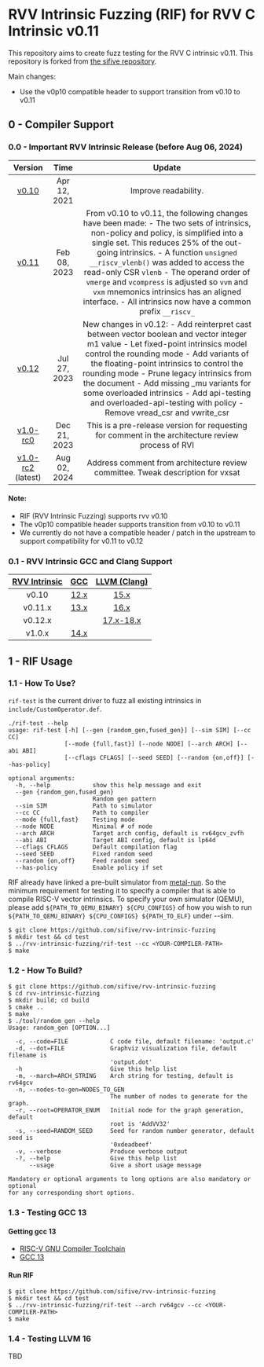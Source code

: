 # RVV Intrinsic Fuzzing (RIF) for RVV C Intrinsic v0.11

This repository aims to create fuzz testing for the RVV C intrinsic v0.11.
This repository is forked from [the sifive repository](https://github.com/sifive/riscv-vector-intrinsic-fuzzing).

Main changes:
- Use the v0p10 compatible header to support transition from v0.10 to v0.11

## 0 - Compiler Support

### 0.0 - Important RVV Intrinsic Release (before Aug 06, 2024)

|                           Version                            |     Time     |                            Update                            |
| :----------------------------------------------------------: | :----------: | :----------------------------------------------------------: |
| [v0.10](https://github.com/riscv-non-isa/rvv-intrinsic-doc/releases/tag/v0.10) | Apr 12, 2021 |                     Improve readability.                     |
| [v0.11](https://github.com/riscv-non-isa/rvv-intrinsic-doc/releases/tag/v0.11) | Feb 08, 2023 | From v0.10 to v0.11, the following changes have been made: - The two sets of intrinsics, non-policy and policy, is simplified into   a single set. This reduces 25% of the out-going intrinsics. - A function `unsigned __riscv_vlenb()`  was added to access the   read-only CSR `vlenb` - The operand order of `vmerge` and `vcompress` is adjusted so `vvm` and   `vxm` mnemonics intrinsics has an aligned interface. - All intrinsics now have a common prefix `__riscv_` |
| [v0.12](https://github.com/riscv-non-isa/rvv-intrinsic-doc/releases/tag/v0.12.0) | Jul 27, 2023 | New changes in v0.12:  - Add reinterpret cast between vector boolean and vector integer m1 value - Let fixed-point intrinsics model control the rounding mode - Add variants of the floating-point intrinsics to control the rounding mode - Prune legacy intrinsics from the document - Add missing _mu variants for some overloaded intrinsics - Add api-testing and overloaded-api-testing with policy - Remove vread_csr and vwrite_csr |
| [v1.0-rc0](https://github.com/riscv-non-isa/rvv-intrinsic-doc/releases/tag/v1.0-rc0) | Dec 21, 2023 | This is a pre-release version for requesting for comment in the architecture review process of RVI |
| [v1.0-rc2](https://github.com/riscv-non-isa/rvv-intrinsic-doc/releases/tag/v1.0-rc2) (latest) | Aug 02, 2024 | Address comment from architecture review committee. Tweak description for vxsat |

#### Note:

- RIF (RVV Intrinsic Fuzzing) supports rvv v0.10
- The v0p10 compatible header supports transition from v0.10 to v0.11
- We currently do not have a compatible header / patch in the upstream to support compatibility for v0.11 to v0.12

### 0.1 - RVV Intrinsic GCC and Clang Support

| [RVV Intrinsic](https://github.com/riscv-non-isa/rvv-intrinsic-doc) |     [GCC](https://gcc.gnu.org)      |    [LLVM (Clang)](https://llvm.org)    |
| :----------------------------------------------------------: | :---------------------------------: | :------------------------------------: |
|                            v0.10                             | [12.x](https://gcc.gnu.org/gcc-12/) |   [15.x](https://releases.llvm.org)    |
|                           v0.11.x                            | [13.x](https://gcc.gnu.org/gcc-13/) |   [16.x](https://releases.llvm.org)    |
|                           v0.12.x                            |                                     | [17.x-18.x](https://releases.llvm.org) |
|                            v1.0.x                            | [14.x](https://gcc.gnu.org/gcc-14/) |                                        |


## 1 - RIF Usage

### 1.1 - How To Use?

`rif-test` is the current driver to fuzz all existing intrinsics in `include/CustomOperator.def`.

```
./rif-test --help
usage: rif-test [-h] [--gen {random_gen,fused_gen}] [--sim SIM] [--cc CC] 
                [--mode {full,fast}] [--node NODE] [--arch ARCH] [--abi ABI]
                [--cflags CFLAGS] [--seed SEED] [--random {on,off}] [--has-policy]

optional arguments:
  -h, --help            show this help message and exit
  --gen {random_gen,fused_gen}
                        Random gen pattern
  --sim SIM             Path to simulator
  --cc CC               Path to compiler
  --mode {full,fast}    Testing mode
  --node NODE           Minimal # of node
  --arch ARCH           Target arch config, default is rv64gcv_zvfh
  --abi ABI             Target ABI config, default is lp64d
  --cflags CFLAGS       Default compilation flag
  --seed SEED           Fixed random seed
  --random {on,off}     Feed random seed
  --has-policy          Enable policy if set
```

RIF already have linked a pre-built simulator from [metal-run](https://github.com/sifive/metal-run). So the minimum
requirement for testing it to specify a compiler that is able to compile RISC-V vector intrinsics. To specify your
own simulator (QEMU), please add `${PATH_TO_QEMU_BINARY} ${CPU_CONFIGS}` of how you wish to run
`${PATH_TO_QEMU_BINARY} ${CPU_CONFIGS} ${PATH_TO_ELF}` under --sim.


```
$ git clone https://github.com/sifive/rvv-intrinsic-fuzzing
$ mkdir test && cd test
$ ../rvv-intrinsic-fuzzing/rif-test --cc <YOUR-COMPILER-PATH>
$ make
```

### 1.2 - How To Build?

```
$ git clone https://github.com/sifive/rvv-intrinsic-fuzzing
$ cd rvv-intrinsic-fuzzing
$ mkdir build; cd build
$ cmake ..
$ make
$ ./tool/random_gen --help
Usage: random_gen [OPTION...]

  -c, --code=FILE            C code file, default filename: 'output.c'
  -d, --dot=FILE             Graphviz visualization file, default filename is
                             'output.dot'
  -h                         Give this help list
  -m, --march=ARCH_STRING    Arch string for testing, default is rv64gcv
  -n, --nodes-to-gen=NODES_TO_GEN
                             The number of nodes to generate for the graph.
  -r, --root=OPERATOR_ENUM   Initial node for the graph generation, default
                             root is 'AddVV32'
  -s, --seed=RANDOM_SEED     Seed for random number generator, default seed is
                             '0xdeadbeef'
  -v, --verbose              Produce verbose output
  -?, --help                 Give this help list
      --usage                Give a short usage message

Mandatory or optional arguments to long options are also mandatory or optional
for any corresponding short options.
```

### 1.3 - Testing GCC 13

#### Getting gcc 13
- [RISC-V GNU Compiler Toolchain](https://github.com/riscv-collab/riscv-gnu-toolchain)
- [GCC 13](https://gcc.gnu.org/gcc-13/)

#### Run RIF
```
$ git clone https://github.com/sifive/rvv-intrinsic-fuzzing
$ mkdir test && cd test
$ ../rvv-intrinsic-fuzzing/rif-test --arch rv64gcv --cc <YOUR-COMPILER-PATH>
$ make
```

### 1.4 - Testing LLVM 16
TBD